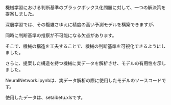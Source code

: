 機械学習における判断基準のブラックボックス化問題に対して、一つの解決策を提案しました。

深層学習では、その複雑さゆえに精度の高い予測モデルを構築できますが、

同時に判断基準の推察が不可能になる欠点があります。

そこで、機械の構造を工夫することで、機械の判断基準を可視化できるようにしました。 

さらに、提案した構造を持つ機械に実データを解析させ、モデルの有用性を示しました。

NeuralNetwork.ipynbは、実データ解析の際に使用したモデルのソースコードです。

使用したデータは、setaibetu.xlsです。
